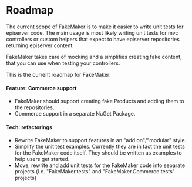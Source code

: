# Roadmap

The current scope of FakeMaker is to make it easier to write unit tests for episerver code. The main usage is most likely writing unit tests for mvc controllers or custom helpers that expect to have episerver repositories returning episerver content.

FakeMaker takes care of mocking and a simplifies creating fake content, that you can use when testing your controllers.

This is the current roadmap for FakeMaker: 

#### Feature: Commerce support
* FakeMaker should support creating fake Products and adding them to the repositories.
* Commerce support in a separate NuGet Package.

#### Tech: refactorings
* Rewrite FakeMaker to support features in an "add on"/"modular" style.
* Simplify the unit test examples. Currently they are in fact the unit tests for the FakeMaker code itself. They should be written as examples to help users get started.
* Move, rewrite and add unit tests for the FakeMaker code into separate projects (i.e. "FakeMaker.tests" and "FakeMaker.Commerce.tests" projects)
